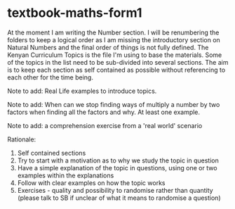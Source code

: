 # textbook-maths-form1
At the moment I am writing the Number section. I will be renumbering the folders to keep a logical order as I am missing the introductory section on Natural Numbers and the final order of things is not fully defined.
The Kenyan Curriculum Topics is the file I'm using to base the materials. Some of the topics in the list need to be sub-divided into several sections.
The aim is to keep each section as self contained as possible without referencing to each other for the time being.

Note to add: Real Life examples to introduce topics. 

Note to add: When can we stop finding ways of multiply a number by two factors when finding all the factors and why. At least one example.

Note to add: a comprehension exercise from a 'real world' scenario


Rationale:

1. Self contained sections
2. Try to start with a motivation as to why we study the topic in question
3. Have a simple explanation of the topic in questions, using one or two examples within the explanations
4. Follow with clear examples on how the topic works
5. Exercises - quality and possibility to randomise rather than quantity (please talk to SB if unclear of what it means to randomise a question)

